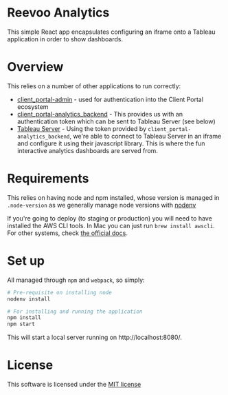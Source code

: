 # Reevoo Analytics

This simple React app encapsulates configuring an iframe onto a Tableau application in order to show dashboards.

# Overview

This relies on a number of other applications to run correctly:

* [client_portal-admin](https://github.com/reevoo/client_portal-admin) - used for authentication into the Client Portal ecosystem
* [client_portal-analytics_backend](https://github.com/reevoo/client_portal-analytics/tree/master/backend) - This provides us with an authentication token which can be sent to Tableau Server (see below)
* [Tableau Server](http://www.tableau.com/products/server) - Using the token provided by `client_portal-analytics_backend`, we're able to connect to Tableau Server in an iframe and configure it using their javascript library. This is where the fun interactive analytics dashboards are served from.

# Requirements

This relies on having node and npm installed, whose version is managed in `.node-version` as we generally manage node versions with [nodenv](https://github.com/nodenv/nodenv)

If you're going to deploy (to staging or production) you will need to have installed the AWS CLI tools. In Mac you can just run `brew install awscli`. For other systems, check [the official docs](https://aws.amazon.com/cli/).

# Set up

All managed through `npm` and `webpack`, so simply:

```bash
# Pre-requisite on installing node
nodenv install

# For installing and running the application
npm install
npm start
```

This will start a local server running on http://localhost:8080/.

# License

This software is licensed under the [MIT license](https://opensource.org/licenses/MIT)
